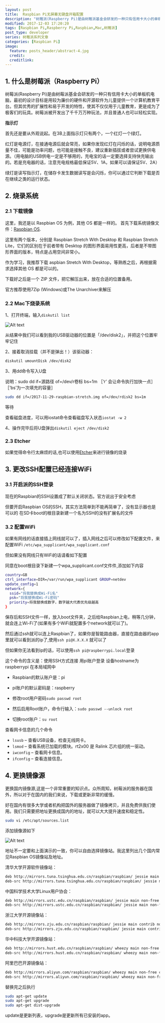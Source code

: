 ```yaml
---
layout: post
title:  Raspbian Pi无屏幕无键盘开箱配置
description: "树莓派(Raspberry Pi)是由树莓派基金会研发的一种只有信用卡大小的单板机电脑，最初的设计目标是用较为廉价的硬件和开源软件为儿童提供一个计算机教育平台。但其优秀的扩展性和易于开发的特性，使其不仅仅用于儿童教育，更是成为了极客们的玩具。树莓派被开发出了千千万万种玩法，并且普通人也可以轻松实现。本文将讲述在没有屏幕的键盘的情况下，通过SSH连接树莓派进行配置。"
modified: 2017-12-03 17:20:20
tags: [Raspbian Pi,Raspberry Pi,Raspbian,Mac,树莓派]
post_type: developer
series: 树莓派系列文章
categories: [Raspbian Pi]
image:
  feature: posts_header/abstract-4.jpg
  credit:
  creditlink:
---
```


## 1. 什么是树莓派（Raspberry Pi）

树莓派(Raspberry Pi)是由树莓派基金会研发的一种只有信用卡大小的单板机电脑，最初的设计目标是用较为廉价的硬件和开源软件为儿童提供一个计算机教育平台。但其优秀的扩展性和易于开发的特性，使其不仅仅用于儿童教育，更是成为了极客们的玩具。树莓派被开发出了千千万万种玩法，并且普通人也可以轻松实现。

**指示灯**

首先还是要从外观说起。在3B上面指示灯只有两个，一个红灯一个绿灯。

红灯是电源灯，在接通电源后就会常亮，如果你发现红灯在闪烁的话，说明电源质量不佳，可能是功率问题，也可能是接触不良，建议重新插拔或者尝试更换供电源。（用电脑的USB供电一定是不够用的，充电宝的话一定要选择支持快充输出的。若是充电器的话，注意充电规格最低保证5V、1A，如果可以请保证5V、2A）

绿灯是读写指示灯，在储存卡发生数据读写是会闪烁，你可以通过它判断下载是否在继续之类的运行状态。

## 2. 烧录系统

### 2.1 下载镜像

这里，我还是以 Raspbian OS 为例，其他 OS 都是一样的。
首先下载系统镜像文件：[Raspbian OS][1].

这里有两个版本，分别是 Raspbian Stretch With Desktop 和 Raspbian Stretch Lite，它们的区别在于前者带有 Desktop 的图形界面易用性更高，后者是不带图形界面的版本，特点是占用空间非常小。

作为学习，我推荐下载 aspbian Stretch With Desktop，等熟练之后，再根据需求选择其他 OS 都是可以的。

下载好之后是一个 ZIP 文件，把它解压出来，放在合适的位置备用。

官方推荐使用7Zip (Windows)或The Unarchiver来解压

### 2.2 Mac下烧录系统

1、打开终端，输入`diskutil list`

![Alt text](http://image.lingfeng.me/images/content/raspberry-init-2017-12-03_00001.png)

从结果中我们可以看到我的USB驱动器的位置是「/dev/disk2」，并把这个位置牢牢记住

2、接着取消挂载（并不是弹出！）该驱动器：

```bash
diskutil umountDisk /dev/disk2
```

3、用dd命令写入U盘

说明：sudo dd if=源路径 of=/dev/r卷标 bs=1m ［‘r’ 会让命令执行加快一点］ ［‘bs’为一次填充的容量］

```bash
sudo dd if=/2017-11-29-raspbian-stretch.img of=/dev/rdisk2 bs=1m
```

等待

查看磁盘进度，可以用iostat命令查看磁盘写入状态`iostat -w 2`

4、操作完毕后将U盘弹出`diskutil eject /dev/disk2`

### 2.3 Etcher

如果觉得命令行太麻烦的话,也可以使用[Etcher][2]来进行镜像的烧录

## 3. 更改SSH配置已经连接WiFi

### 3.1 开启派的SSH登录

现在的Raspbian的SSH设置成了默认关闭状态。官方说出于安全考虑

但要开启Raspbian OS的SSH，其实方法简单到不能再简单了，没有显示器也是可以的
在SD卡boot的根目录新建一个名为SSH的没有扩展名的文件

### 3.2 配置WiFi

如果有网线的话直接插上网线就可以了，插入网线之后可以修改如下配置文件，来配置WiFi
`/etc/wpa_supplicant/wpa_supplicant.conf`

但如果没有网线只有WiFi的话请看如下配置

同意在boot根目录下新建一个wpa_supplicant.conf文件件,添加如下内容

```bash
country=GB
ctrl_interface=DIR=/var/run/wpa_supplicant GROUP=netdev
update_config=1
network={
  ssid="将我替换成Wi-Fi名"
  psk="将我替换成Wi-Fi密码"
  priority=将我替换成数字，数字越大代表优先级越高
}
```

保存后和SSH文件一样，放入boot文件夹，之后给Raspbian上电，稍等几分钟，就会连上Wi-Fi了(如果有多个WiFi就配置多个network就可以了)。

然后通过ssh就可以连上Raspbian了，如果你是智能路由器，直接在路由器的app里就可以看到派的ip了,使用`ssh pi@X.X.X.X` 就可以了

但如果你无法看到ip的话，可以使用`ssh pi@raspberrypi.local`登录

这个命令的含义是：使用SSH方式连接 用pi账户登录 设备hostname为raspberrypi 在本局域网中

- Raspbian的默认账户是：pi

- pi账户的默认密码是：raspberry

- 修改root用户密码`sudo passwd root`

- 然后启用Root账户，命令行输入：`sudo passwd --unlock root`

- 切换root账户：`su root`

查看网卡信息的几个命令

- `lsusb` – 查看USB设备，检查无线网卡。
- `lsmod` – 查看系统已加载的模块。rt2x00 是 Ralink 芯片组的统一驱动。
- `iwconfig` – 查看网卡信息。
- `ifconfig` – 查看连接信息。

## 4. 更换镜像源

更换国内镜像源,这是一个非常重要的知识点。众所周知，树莓派的服务器在国外，所以对于在国内的我们来说，下载或更新非常的缓慢。

好在国内有很多大学或者机构把国外的服务器做了镜像拷贝，并且免费供我们使用。我们只需要把地址更换成国内的地址，就可以大大提升速度和稳定性。

```bash
sudo vi /etc/apt/sources.list
```

添加镜像源如下

![Alt text](http://image.lingfeng.me/images/content/raspberry-init-2017-12-03_00002.jpg)

地址不一定要和上面演示的一致，你可以自由选择镜像站。我这里列出几个国内常见Raspbian OS镜像站及地址。

清华大学开源软件镜像站：

```bash
deb http://mirrors.tuna.tsinghua.edu.cn/raspbian/raspbian/ jessie main non-free contrib
deb-src http://mirrors.tuna.tsinghua.edu.cn/raspbian/raspbian/ jessie main non-free contrib
```

中国科学技术大学Linux用户协会：

```bash
deb http://mirrors.ustc.edu.cn/raspbian/raspbian/ jessie main non-free contrib
deb-src http://mirrors.ustc.edu.cn/raspbian/raspbian/ jessie main non-free contrib
```

浙江大学开源镜像站：

```bash
deb http://mirrors.zju.edu.cn/raspbian/raspbian/ jessie main contrib non-free rpi
deb-src http://mirrors.zju.edu.cn/raspbian/raspbian/ jessie main contrib non-free rpi
```

华中科技大学开源镜像站：

```bash
deb http://mirrors.hust.edu.cn/raspbian/raspbian/ wheezy main non-free contrib
deb-src http://mirrors.hust.edu.cn/raspbian/raspbian/ wheezy main non-free contrib
```

阿里巴巴开源镜像站：

```bash
deb http://mirrors.aliyun.com/raspbian/raspbian/ wheezy main non-free contrib
deb-src http://mirrors.aliyun.com/raspbian/raspbian/ wheezy main non-free contrib
```

替换完之后执行

```bash
sudo apt-get update
sudo apt-get upgrade
sudo apt-get dist-upgrade
```

update是更新列表，upgrade是更新所有已安装的app。

[1]: https://www.raspberrypi.org/downloads/raspbian/
[2]: https://etcher.io/
